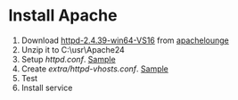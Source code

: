 # Install Apache

1. Download [httpd-2.4.39-win64-VS16](https://www.apachelounge.com/download/VS16/binaries/httpd-2.4.39-win64-VS16.zip) from [apachelounge](https://www.apachelounge.com/download/)
2. Unzip it to C:\usr\Apache24
3. Setup *httpd.conf*. [Sample](./httpd.conf)
5. Create *extra/httpd-vhosts.conf*. [Sample](./httpd-vhosts.conf)
6. Test
7. Install service